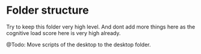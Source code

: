 

# Folder structure

Try to keep this folder very high level. And dont add more things here as the cognitive load score here is very high
already.

@Todo: Move scripts of the desktop to the desktop folder.
